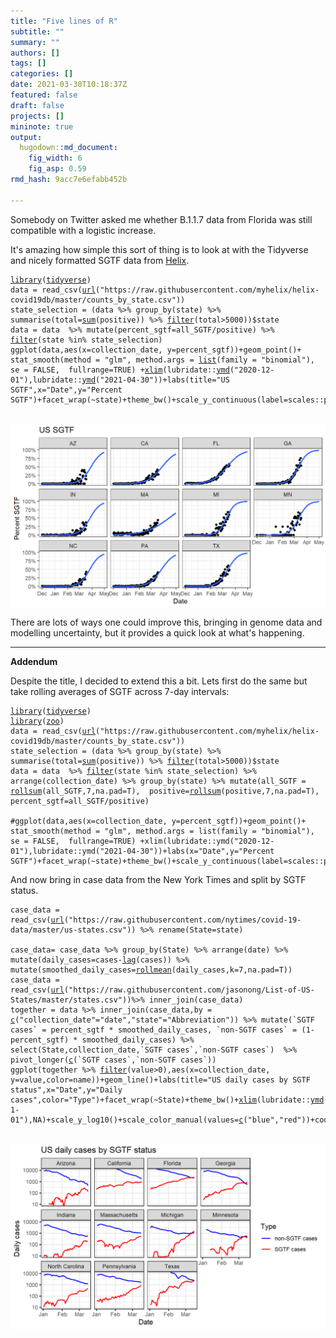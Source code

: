 ```yaml
---
title: "Five lines of R"
subtitle: ""
summary: ""
authors: []
tags: []
categories: []
date: 2021-03-30T10:18:37Z
featured: false
draft: false
projects: []
mininote: true
output: 
  hugodown::md_document:
    fig_width: 6 
    fig_asp: 0.59
rmd_hash: 9acc7e6efabb452b

---
```


Somebody on Twitter asked me whether B.1.1.7 data from Florida was still compatible with a logistic increase.

It's amazing how simple this sort of thing is to look at with the Tidyverse and nicely formatted SGTF data from [Helix](https://github.com/myhelix/helix-covid19db).

<div class="highlight">

<pre class='chroma'><code class='language-r' data-lang='r'><span class='kr'><a href='https://rdrr.io/r/base/library.html'>library</a></span><span class='o'>(</span><span class='nv'><a href='http://tidyverse.tidyverse.org'>tidyverse</a></span><span class='o'>)</span>
<span class='nv'>data</span> <span class='o'>=</span> <span class='nf'>read_csv</span><span class='o'>(</span><span class='nf'><a href='https://rdrr.io/r/base/connections.html'>url</a></span><span class='o'>(</span><span class='s'>"https://raw.githubusercontent.com/myhelix/helix-covid19db/master/counts_by_state.csv"</span><span class='o'>)</span><span class='o'>)</span>
<span class='nv'>state_selection</span> <span class='o'>=</span> <span class='o'>(</span><span class='nv'>data</span> <span class='o'>%&gt;%</span> <span class='nf'>group_by</span><span class='o'>(</span><span class='nv'>state</span><span class='o'>)</span> <span class='o'>%&gt;%</span> <span class='nf'>summarise</span><span class='o'>(</span>total<span class='o'>=</span><span class='nf'><a href='https://rdrr.io/r/base/sum.html'>sum</a></span><span class='o'>(</span><span class='nv'>positive</span><span class='o'>)</span><span class='o'>)</span> <span class='o'>%&gt;%</span> <span class='nf'><a href='https://rdrr.io/r/stats/filter.html'>filter</a></span><span class='o'>(</span><span class='nv'>total</span><span class='o'>&gt;</span><span class='m'>5000</span><span class='o'>)</span><span class='o'>)</span><span class='o'>$</span><span class='nv'>state</span>
<span class='nv'>data</span> <span class='o'>=</span> <span class='nv'>data</span>  <span class='o'>%&gt;%</span> <span class='nf'>mutate</span><span class='o'>(</span>percent_sgtf<span class='o'>=</span><span class='nv'>all_SGTF</span><span class='o'>/</span><span class='nv'>positive</span><span class='o'>)</span> <span class='o'>%&gt;%</span> <span class='nf'><a href='https://rdrr.io/r/stats/filter.html'>filter</a></span><span class='o'>(</span><span class='nv'>state</span> <span class='o'>%in%</span> <span class='nv'>state_selection</span><span class='o'>)</span>
<span class='nf'>ggplot</span><span class='o'>(</span><span class='nv'>data</span>,<span class='nf'>aes</span><span class='o'>(</span>x<span class='o'>=</span><span class='nv'>collection_date</span>, y<span class='o'>=</span><span class='nv'>percent_sgtf</span><span class='o'>)</span><span class='o'>)</span><span class='o'>+</span><span class='nf'>geom_point</span><span class='o'>(</span><span class='o'>)</span><span class='o'>+</span> <span class='nf'>stat_smooth</span><span class='o'>(</span>method <span class='o'>=</span> <span class='s'>"glm"</span>, method.args <span class='o'>=</span> <span class='nf'><a href='https://rdrr.io/r/base/list.html'>list</a></span><span class='o'>(</span>family <span class='o'>=</span> <span class='s'>"binomial"</span><span class='o'>)</span>, se <span class='o'>=</span> <span class='kc'>FALSE</span>,  fullrange<span class='o'>=</span><span class='kc'>TRUE</span><span class='o'>)</span> <span class='o'>+</span><span class='nf'><a href='https://rdrr.io/r/graphics/plot.window.html'>xlim</a></span><span class='o'>(</span><span class='nf'>lubridate</span><span class='nf'>::</span><span class='nf'><a href='http://lubridate.tidyverse.org/reference/ymd.html'>ymd</a></span><span class='o'>(</span><span class='s'>"2020-12-01"</span><span class='o'>)</span>,<span class='nf'>lubridate</span><span class='nf'>::</span><span class='nf'><a href='http://lubridate.tidyverse.org/reference/ymd.html'>ymd</a></span><span class='o'>(</span><span class='s'>"2021-04-30"</span><span class='o'>)</span><span class='o'>)</span><span class='o'>+</span><span class='nf'>labs</span><span class='o'>(</span>title<span class='o'>=</span><span class='s'>"US SGTF"</span>,x<span class='o'>=</span><span class='s'>"Date"</span>,y<span class='o'>=</span><span class='s'>"Percent SGTF"</span><span class='o'>)</span><span class='o'>+</span><span class='nf'>facet_wrap</span><span class='o'>(</span><span class='o'>~</span><span class='nv'>state</span><span class='o'>)</span><span class='o'>+</span><span class='nf'>theme_bw</span><span class='o'>(</span><span class='o'>)</span><span class='o'>+</span><span class='nf'>scale_y_continuous</span><span class='o'>(</span>label<span class='o'>=</span><span class='nf'>scales</span><span class='nf'>::</span><span class='nv'><a href='https://scales.r-lib.org/reference/label_percent.html'>percent</a></span><span class='o'>)</span>

</code></pre>
<img src="figs/unnamed-chunk-1-1.png" width="700px" style="display: block; margin: auto;" />

</div>

There are lots of ways one could improve this, bringing in genome data and modelling uncertainty, but it provides a quick look at what's happening.

<hr>

**Addendum**

Despite the title, I decided to extend this a bit. Lets first do the same but take rolling averages of SGTF across 7-day intervals:

<div class="highlight">

<pre class='chroma'><code class='language-r' data-lang='r'><span class='kr'><a href='https://rdrr.io/r/base/library.html'>library</a></span><span class='o'>(</span><span class='nv'><a href='http://tidyverse.tidyverse.org'>tidyverse</a></span><span class='o'>)</span>
<span class='kr'><a href='https://rdrr.io/r/base/library.html'>library</a></span><span class='o'>(</span><span class='nv'><a href='http://zoo.R-Forge.R-project.org/'>zoo</a></span><span class='o'>)</span>
<span class='nv'>data</span> <span class='o'>=</span> <span class='nf'>read_csv</span><span class='o'>(</span><span class='nf'><a href='https://rdrr.io/r/base/connections.html'>url</a></span><span class='o'>(</span><span class='s'>"https://raw.githubusercontent.com/myhelix/helix-covid19db/master/counts_by_state.csv"</span><span class='o'>)</span><span class='o'>)</span>
<span class='nv'>state_selection</span> <span class='o'>=</span> <span class='o'>(</span><span class='nv'>data</span> <span class='o'>%&gt;%</span> <span class='nf'>group_by</span><span class='o'>(</span><span class='nv'>state</span><span class='o'>)</span> <span class='o'>%&gt;%</span> <span class='nf'>summarise</span><span class='o'>(</span>total<span class='o'>=</span><span class='nf'><a href='https://rdrr.io/r/base/sum.html'>sum</a></span><span class='o'>(</span><span class='nv'>positive</span><span class='o'>)</span><span class='o'>)</span> <span class='o'>%&gt;%</span> <span class='nf'><a href='https://rdrr.io/r/stats/filter.html'>filter</a></span><span class='o'>(</span><span class='nv'>total</span><span class='o'>&gt;</span><span class='m'>5000</span><span class='o'>)</span><span class='o'>)</span><span class='o'>$</span><span class='nv'>state</span>
<span class='nv'>data</span> <span class='o'>=</span> <span class='nv'>data</span>  <span class='o'>%&gt;%</span> <span class='nf'><a href='https://rdrr.io/r/stats/filter.html'>filter</a></span><span class='o'>(</span><span class='nv'>state</span> <span class='o'>%in%</span> <span class='nv'>state_selection</span><span class='o'>)</span> <span class='o'>%&gt;%</span> <span class='nf'>arrange</span><span class='o'>(</span><span class='nv'>collection_date</span><span class='o'>)</span> <span class='o'>%&gt;%</span> <span class='nf'>group_by</span><span class='o'>(</span><span class='nv'>state</span><span class='o'>)</span> <span class='o'>%&gt;%</span> <span class='nf'>mutate</span><span class='o'>(</span>all_SGTF <span class='o'>=</span> <span class='nf'><a href='https://rdrr.io/pkg/zoo/man/rollmean.html'>rollsum</a></span><span class='o'>(</span><span class='nv'>all_SGTF</span>,<span class='m'>7</span>,na.pad<span class='o'>=</span><span class='kc'>T</span><span class='o'>)</span>,  positive<span class='o'>=</span><span class='nf'><a href='https://rdrr.io/pkg/zoo/man/rollmean.html'>rollsum</a></span><span class='o'>(</span><span class='nv'>positive</span>,<span class='m'>7</span>,na.pad<span class='o'>=</span><span class='kc'>T</span><span class='o'>)</span>, percent_sgtf<span class='o'>=</span><span class='nv'>all_SGTF</span><span class='o'>/</span><span class='nv'>positive</span><span class='o'>)</span>

<span class='c'>#ggplot(data,aes(x=collection_date, y=percent_sgtf))+geom_point()+ stat_smooth(method = "glm", method.args = list(family = "binomial"), se = FALSE,  fullrange=TRUE) +xlim(lubridate::ymd("2020-12-01"),lubridate::ymd("2021-04-30"))+labs(x="Date",y="Percent SGTF")+facet_wrap(~state)+theme_bw()+scale_y_continuous(label=scales::percent)</span>
</code></pre>

</div>

And now bring in case data from the New York Times and split by SGTF status.

<div class="highlight">

<pre class='chroma'><code class='language-r' data-lang='r'><span class='nv'>case_data</span> <span class='o'>=</span> <span class='nf'>read_csv</span><span class='o'>(</span><span class='nf'><a href='https://rdrr.io/r/base/connections.html'>url</a></span><span class='o'>(</span><span class='s'>"https://raw.githubusercontent.com/nytimes/covid-19-data/master/us-states.csv"</span><span class='o'>)</span><span class='o'>)</span> <span class='o'>%&gt;%</span> <span class='nf'>rename</span><span class='o'>(</span>State<span class='o'>=</span><span class='nv'>state</span><span class='o'>)</span>

<span class='nv'>case_data</span><span class='o'>=</span> <span class='nv'>case_data</span> <span class='o'>%&gt;%</span> <span class='nf'>group_by</span><span class='o'>(</span><span class='nv'>State</span><span class='o'>)</span> <span class='o'>%&gt;%</span> <span class='nf'>arrange</span><span class='o'>(</span><span class='nv'>date</span><span class='o'>)</span> <span class='o'>%&gt;%</span> <span class='nf'>mutate</span><span class='o'>(</span>daily_cases<span class='o'>=</span><span class='nv'>cases</span><span class='o'>-</span><span class='nf'><a href='https://rdrr.io/r/stats/lag.html'>lag</a></span><span class='o'>(</span><span class='nv'>cases</span><span class='o'>)</span><span class='o'>)</span> <span class='o'>%&gt;%</span> <span class='nf'>mutate</span><span class='o'>(</span>smoothed_daily_cases<span class='o'>=</span><span class='nf'><a href='https://rdrr.io/pkg/zoo/man/rollmean.html'>rollmean</a></span><span class='o'>(</span><span class='nv'>daily_cases</span>,k<span class='o'>=</span><span class='m'>7</span>,na.pad<span class='o'>=</span><span class='kc'>T</span><span class='o'>)</span><span class='o'>)</span>
<span class='nv'>case_data</span> <span class='o'>=</span> <span class='nf'>read_csv</span><span class='o'>(</span><span class='nf'><a href='https://rdrr.io/r/base/connections.html'>url</a></span><span class='o'>(</span><span class='s'>"https://raw.githubusercontent.com/jasonong/List-of-US-States/master/states.csv"</span><span class='o'>)</span><span class='o'>)</span><span class='o'>%&gt;%</span> <span class='nf'>inner_join</span><span class='o'>(</span><span class='nv'>case_data</span><span class='o'>)</span> 
<span class='nv'>together</span> <span class='o'>=</span> <span class='nv'>data</span> <span class='o'>%&gt;%</span> <span class='nf'>inner_join</span><span class='o'>(</span><span class='nv'>case_data</span>,by <span class='o'>=</span> <span class='nf'><a href='https://rdrr.io/r/base/c.html'>c</a></span><span class='o'>(</span><span class='s'>"collection_date"</span><span class='o'>=</span><span class='s'>"date"</span>,<span class='s'>"state"</span><span class='o'>=</span><span class='s'>"Abbreviation"</span><span class='o'>)</span><span class='o'>)</span> <span class='o'>%&gt;%</span> <span class='nf'>mutate</span><span class='o'>(</span>`SGTF cases` <span class='o'>=</span> <span class='nv'>percent_sgtf</span> <span class='o'>*</span> <span class='nv'>smoothed_daily_cases</span>, `non-SGTF cases` <span class='o'>=</span> <span class='o'>(</span><span class='m'>1</span><span class='o'>-</span><span class='nv'>percent_sgtf</span><span class='o'>)</span> <span class='o'>*</span> <span class='nv'>smoothed_daily_cases</span><span class='o'>)</span> <span class='o'>%&gt;%</span> <span class='nf'>select</span><span class='o'>(</span><span class='nv'>State</span>,<span class='nv'>collection_date</span>,<span class='nv'>`SGTF cases`</span>,<span class='nv'>`non-SGTF cases`</span><span class='o'>)</span>  <span class='o'>%&gt;%</span> <span class='nf'>pivot_longer</span><span class='o'>(</span><span class='nf'><a href='https://rdrr.io/r/base/c.html'>c</a></span><span class='o'>(</span><span class='nv'>`SGTF cases`</span>,<span class='nv'>`non-SGTF cases`</span><span class='o'>)</span><span class='o'>)</span>
<span class='nf'>ggplot</span><span class='o'>(</span><span class='nv'>together</span> <span class='o'>%&gt;%</span> <span class='nf'><a href='https://rdrr.io/r/stats/filter.html'>filter</a></span><span class='o'>(</span><span class='nv'>value</span><span class='o'>&gt;</span><span class='m'>0</span><span class='o'>)</span>,<span class='nf'>aes</span><span class='o'>(</span>x<span class='o'>=</span><span class='nv'>collection_date</span>, y<span class='o'>=</span><span class='nv'>value</span>,color<span class='o'>=</span><span class='nv'>name</span><span class='o'>)</span><span class='o'>)</span><span class='o'>+</span><span class='nf'>geom_line</span><span class='o'>(</span><span class='o'>)</span><span class='o'>+</span><span class='nf'>labs</span><span class='o'>(</span>title<span class='o'>=</span><span class='s'>"US daily cases by SGTF status"</span>,x<span class='o'>=</span><span class='s'>"Date"</span>,y<span class='o'>=</span><span class='s'>"Daily cases"</span>,color<span class='o'>=</span><span class='s'>"Type"</span><span class='o'>)</span><span class='o'>+</span><span class='nf'>facet_wrap</span><span class='o'>(</span><span class='o'>~</span><span class='nv'>State</span><span class='o'>)</span><span class='o'>+</span><span class='nf'>theme_bw</span><span class='o'>(</span><span class='o'>)</span><span class='o'>+</span><span class='nf'><a href='https://rdrr.io/r/graphics/plot.window.html'>xlim</a></span><span class='o'>(</span><span class='nf'>lubridate</span><span class='nf'>::</span><span class='nf'><a href='http://lubridate.tidyverse.org/reference/ymd.html'>ymd</a></span><span class='o'>(</span><span class='s'>"2021-1-01"</span><span class='o'>)</span>,<span class='kc'>NA</span><span class='o'>)</span><span class='o'>+</span><span class='nf'>scale_y_log10</span><span class='o'>(</span><span class='o'>)</span><span class='o'>+</span><span class='nf'>scale_color_manual</span><span class='o'>(</span>values<span class='o'>=</span><span class='nf'><a href='https://rdrr.io/r/base/c.html'>c</a></span><span class='o'>(</span><span class='s'>"blue"</span>,<span class='s'>"red"</span><span class='o'>)</span><span class='o'>)</span><span class='o'>+</span><span class='nf'>coord_cartesian</span><span class='o'>(</span>ylim<span class='o'>=</span><span class='nf'><a href='https://rdrr.io/r/base/c.html'>c</a></span><span class='o'>(</span><span class='m'>10</span>,<span class='m'>10000</span><span class='o'>)</span><span class='o'>)</span>

</code></pre>
<img src="figs/unnamed-chunk-4-1.png" width="700px" style="display: block; margin: auto;" />

</div>

